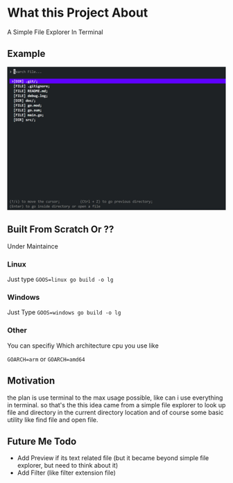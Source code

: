 # What this Project About

A Simple File Explorer In Terminal 

## Example

![Screenshot](./doc/ss-1.png)

## Built From Scratch Or ??

Under Maintaince

### Linux

Just type `GOOS=linux go build -o lg`

### Windows

Just Type `GOOS=windows go build -o lg`

### Other

You can specifiy Which architecture cpu you use like

`GOARCH=arm` or `GOARCH=amd64`

##  Motivation

the plan is use terminal to the max usage possible, like can i use everything in terminal. so that's the this idea came from a simple file explorer to look up file and directory in the current directory location and of course some basic utility like find file and open file.

## Future Me Todo

- Add Preview if its text related file (but it became beyond simple file explorer, but need to think about it)
- Add Filter (like filter extension file)